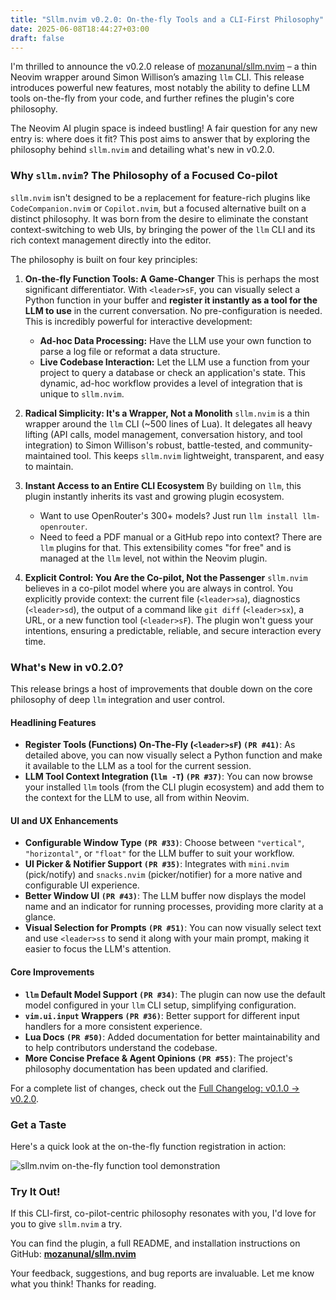 ```yaml
---
title: "Sllm.nvim v0.2.0: On-the-fly Tools and a CLI-First Philosophy"
date: 2025-06-08T18:44:27+03:00
draft: false
---
```


I'm thrilled to announce the v0.2.0 release of
[mozanunal/sllm.nvim](https://github.com/mozanunal/sllm.nvim) – a thin Neovim
wrapper around Simon Willison’s amazing `llm` CLI. This release introduces
powerful new features, most notably the ability to define LLM tools on-the-fly
from your code, and further refines the plugin's core philosophy.

The Neovim AI plugin space is indeed bustling! A fair question for any new entry
is: where does it fit? This post aims to answer that by exploring the philosophy
behind `sllm.nvim` and detailing what's new in v0.2.0.

### Why `sllm.nvim`? The Philosophy of a Focused Co-pilot

`sllm.nvim` isn't designed to be a replacement for feature-rich plugins like
`CodeCompanion.nvim` or `Copilot.nvim`, but a focused alternative built on a
distinct philosophy. It was born from the desire to eliminate the constant
context-switching to web UIs, by bringing the power of the `llm` CLI and its
rich context management directly into the editor.

The philosophy is built on four key principles:

1. **On-the-fly Function Tools: A Game-Changer** This is perhaps the most
   significant differentiator. With `<leader>sF`, you can visually select a
   Python function in your buffer and **register it instantly as a tool for the
   LLM to use** in the current conversation. No pre-configuration is needed.
   This is incredibly powerful for interactive development:
   - **Ad-hoc Data Processing:** Have the LLM use your own function to parse a
     log file or reformat a data structure.
   - **Live Codebase Interaction:** Let the LLM use a function from your project
     to query a database or check an application's state. This dynamic, ad-hoc
     workflow provides a level of integration that is unique to `sllm.nvim`.

2. **Radical Simplicity: It's a Wrapper, Not a Monolith** `sllm.nvim` is a thin
   wrapper around the `llm` CLI (~500 lines of Lua). It delegates all heavy
   lifting (API calls, model management, conversation history, and tool
   integration) to Simon Willison's robust, battle-tested, and
   community-maintained tool. This keeps `sllm.nvim` lightweight, transparent,
   and easy to maintain.

3. **Instant Access to an Entire CLI Ecosystem** By building on `llm`, this
   plugin instantly inherits its vast and growing plugin ecosystem.
   - Want to use OpenRouter's 300+ models? Just run
     `llm install llm-openrouter`.
   - Need to feed a PDF manual or a GitHub repo into context? There are `llm`
     plugins for that. This extensibility comes "for free" and is managed at the
     `llm` level, not within the Neovim plugin.

4. **Explicit Control: You Are the Co-pilot, Not the Passenger** `sllm.nvim`
   believes in a co-pilot model where you are always in control. You explicitly
   provide context: the current file (`<leader>sa`), diagnostics (`<leader>sd`),
   the output of a command like `git diff` (`<leader>sx`), a URL, or a new
   function tool (`<leader>sF`). The plugin won't guess your intentions,
   ensuring a predictable, reliable, and secure interaction every time.

### What's New in v0.2.0?

This release brings a host of improvements that double down on the core
philosophy of deep `llm` integration and user control.

#### Headlining Features

- **Register Tools (Functions) On-The-Fly (`<leader>sF`) `(PR #41)`**: As
  detailed above, you can now visually select a Python function and make it
  available to the LLM as a tool for the current session.
- **LLM Tool Context Integration (`llm -T`) `(PR #37)`**: You can now browse
  your installed `llm` tools (from the CLI plugin ecosystem) and add them to the
  context for the LLM to use, all from within Neovim.

#### UI and UX Enhancements

- **Configurable Window Type `(PR #33)`**: Choose between `"vertical"`,
  `"horizontal"`, or `"float"` for the LLM buffer to suit your workflow.
- **UI Picker & Notifier Support `(PR #35)`**: Integrates with `mini.nvim`
  (pick/notify) and `snacks.nvim` (picker/notifier) for a more native and
  configurable UI experience.
- **Better Window UI `(PR #43)`**: The LLM buffer now displays the model name
  and an indicator for running processes, providing more clarity at a glance.
- **Visual Selection for Prompts `(PR #51)`**: You can now visually select text
  and use `<leader>ss` to send it along with your main prompt, making it easier
  to focus the LLM's attention.

#### Core Improvements

- **`llm` Default Model Support `(PR #34)`**: The plugin can now use the default
  model configured in your `llm` CLI setup, simplifying configuration.
- **`vim.ui.input` Wrappers `(PR #36)`**: Better support for different input
  handlers for a more consistent experience.
- **Lua Docs `(PR #50)`**: Added documentation for better maintainability and to
  help contributors understand the codebase.
- **More Concise Preface & Agent Opinions `(PR #55)`**: The project's philosophy
  documentation has been updated and clarified.

For a complete list of changes, check out the
[Full Changelog: v0.1.0 -> v0.2.0](https://github.com/mozanunal/sllm.nvim/compare/v0.1.0...v0.2.0).

### Get a Taste

Here's a quick look at the on-the-fly function registration in action:

![sllm.nvim on-the-fly function tool demonstration](https://github.com/mozanunal/sllm.nvim/raw/main/assets/workflow.gif)

### Try It Out!

If this CLI-first, co-pilot-centric philosophy resonates with you, I'd love for
you to give `sllm.nvim` a try.

You can find the plugin, a full README, and installation instructions on GitHub:
[**mozanunal/sllm.nvim**](https://github.com/mozanunal/sllm.nvim)

Your feedback, suggestions, and bug reports are invaluable. Let me know what you
think! Thanks for reading.
